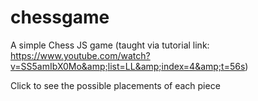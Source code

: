 # chessgame
A simple Chess JS game (taught via tutorial link: https://www.youtube.com/watch?v=SS5amIbX0Mo&amp;list=LL&amp;index=4&amp;t=56s)

Click to see the possible placements of each piece
